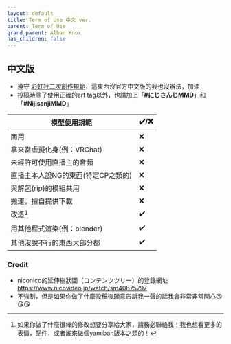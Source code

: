 ```yaml
---
layout: default
title: Term of Use 中文 ver.
parent: Term of Use
grand_parent: Alban Knox
has_children: false
---
```


## 中文版
- 遵守 [彩虹社二次創作規範](https://event.nijisanji.app/guidelines/en/)，這東西沒官方中文版的我也沒辦法，加油
- 投稿時除了使用正確的art tag以外，也請加上「**#にじさんじMMD**」和「**#NijisanjiMMD**」

|   模型使用規範    | ✔️/❌    |
| ----------- | ----------- |
|商用|❌|
|拿來當虛擬化身(例：VRChat)|❌|
|未經許可使用直播主的音頻|❌|
|直播主本人說NG的東西(特定CP之類的)|❌|
|與解包(rip)的模組共用|❌|
|搬運，擅自提供下載|❌|
|改造[^mod] |✔️| 
|用其他程式渲染(例：blender)|✔️|
|其他沒說不行的東西大部分都|✔️|

### Credit
- niconico的延伸樹狀圖（コンテンツツリー）的登錄網址 https://www.nicovideo.jp/watch/sm40875797
- 不強制，但是如果你做了什麼投稿後願意告訴我一聲的話我會非常非常開心😘😘😘

[^mod]: 如果你做了什麼很棒的修改想要分享給大家，請務必聯絡我！我也想看更多的表情，配件，或者誰來做個yamiban版本之類的！

